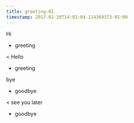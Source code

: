 ```yaml
---
title: greeting-01
timestamp: 2017-02-20T14:02:04.114369373-05:00
---
```


Hi
* greeting

< Hello
* greeting

bye
* goodbye

< see you later
* goodbye
